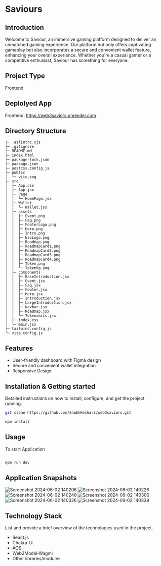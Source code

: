 # Saviours

## Introduction

Welcome to Saviour, an immersive gaming platform designed to deliver an unmatched gaming experience. Our platform not only offers captivating gameplay but also incorporates a secure and convenient wallet feature, enhancing your overall experience. Whether you're a casual gamer or a competitive enthusiast, Saviour has something for everyone.

## Project Type

Frontend

## Deplolyed App

Frontend: https://web3saviors.onrender.com

## Directory Structure
```
├─ .eslintrc.cjs
├─ .gitignore
├─ README.md
├─ index.html
├─ package-lock.json
├─ package.json
├─ postcss.config.js
├─ public
│  └─ vite.svg
├─ src
│  ├─ App.css
│  ├─ App.jsx
│  ├─ Page
│  │  └─ HomePage.jsx
│  ├─ Wallet
│  │  └─ Wallet.jsx
│  ├─ assets
│  │  ├─ Event.png
│  │  ├─ Faq.png
│  │  ├─ FooterLogo.png
│  │  ├─ Hero.png
│  │  ├─ Intro.png
│  │  ├─ NavLogo.png
│  │  ├─ Roadmap.png
│  │  ├─ RoadmapCard1.png
│  │  ├─ RoadmapCard2.png
│  │  ├─ RoadmapCard3.png
│  │  ├─ RoadmapCard4.png
│  │  ├─ Token.png
│  │  └─ TokenBg.png
│  ├─ components
│  │  ├─ BaseIntroduction.jsx
│  │  ├─ Event.jsx
│  │  ├─ Faq.jsx
│  │  ├─ Footer.jsx
│  │  ├─ Hero.jsx
│  │  ├─ Introduction.jsx
│  │  ├─ LargeIntroduction.jsx
│  │  ├─ Navbar.jsx
│  │  ├─ Roadmap.jsx
│  │  └─ Tokenomics.jsx
│  ├─ index.css
│  └─ main.jsx
├─ tailwind.config.js
└─ vite.config.js

  ```

## Features

- User-friendly dashboard with Figma design
- Secure and convenient wallet integration
- Responsive Design
  
## Installation & Getting started

Detailed instructions on how to install, configure, and get the project running.

```bash
git clone https://github.com/ShubhKeshari/web3saviors.git

npm install

```

## Usage

To start Application

```bash

npm run dev

```
## Application Snapshots

![Screenshot 2024-06-02 140206](https://github.com/ShubhKeshari/web3saviors/assets/114546254/e7a1974e-9e41-4a99-af56-966f8c7117ff)
![Screenshot 2024-06-02 140226](https://github.com/ShubhKeshari/web3saviors/assets/114546254/085f1470-8c8d-47d2-8487-886526222129)
![Screenshot 2024-06-02 140240](https://github.com/ShubhKeshari/web3saviors/assets/114546254/4a8feb84-a1b0-4ecb-897b-b01307fb848b)
![Screenshot 2024-06-02 140300](https://github.com/ShubhKeshari/web3saviors/assets/114546254/f2b223ec-d3cb-4efc-8d2b-ca78f7d88ddb)
![Screenshot 2024-06-02 140326](https://github.com/ShubhKeshari/web3saviors/assets/114546254/b6f8cb13-c282-458e-bf2b-570bd4f292a9)
![Screenshot 2024-06-02 140339](https://github.com/ShubhKeshari/web3saviors/assets/114546254/d99bc6fd-79ea-4de3-aa95-31bc05945f89)

## Technology Stack

List and provide a brief overview of the technologies used in the project.

- React.js
- Chakra-UI
- AOS
- Web3Modal-Wagmi
- Other libraries/modules


